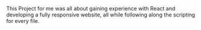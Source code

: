 This Project for me was all about gaining experience with React and developing a fully responsive website, all while following along the scripting for every file.
